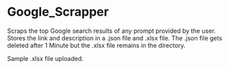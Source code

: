 # Google_Scrapper


Scraps the top Google search results of any prompt provided by the user. Stores the link and description in a .json file and .xlsx file. The .json file gets deleted after 1 Minute but the .xlsx file remains in the directory.

Sample .xlsx file uploaded.

